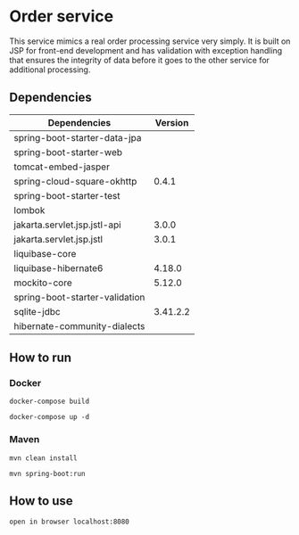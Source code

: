# Order service

This service mimics a real order processing service very simply. It is built on JSP for front-end development and has validation with exception handling that ensures the integrity of data before it goes to the other service for additional processing.

## Dependencies

| Dependencies                   | Version      |
|--------------------------------|--------------|
| spring-boot-starter-data-jpa   |              |
| spring-boot-starter-web        |              |
| tomcat-embed-jasper            |              |
| spring-cloud-square-okhttp     | 0.4.1        |
| spring-boot-starter-test       |              |
| lombok                         |              |
| jakarta.servlet.jsp.jstl-api   | 3.0.0        |
| jakarta.servlet.jsp.jstl       | 3.0.1        |
| liquibase-core                 |              |
| liquibase-hibernate6           | 4.18.0       |
| mockito-core                   | 5.12.0       |
| spring-boot-starter-validation |              |
| sqlite-jdbc                    | 3.41.2.2     |
| hibernate-community-dialects   |              |


## How to run
### Docker
```docker-compose build```

```docker-compose up -d```

### Maven
```mvn clean install```

```mvn spring-boot:run ```

## How to use
```open in browser localhost:8080```
